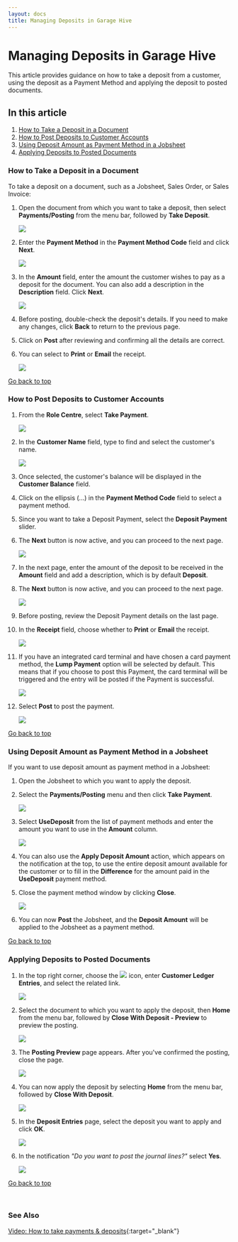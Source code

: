 ```yaml
---
layout: docs
title: Managing Deposits in Garage Hive
---
```


<a name="top"></a>

# Managing Deposits in Garage Hive
This article provides guidance on how to take a deposit from a customer, using the deposit as a Payment Method and applying the deposit to posted documents.

## In this article
1. [How to Take a Deposit in a Document](#how-to-take-a-deposit-in-a-document)
2. [How to Post Deposits to Customer Accounts](#how-to-post-deposits-to-customer-accounts)
3. [Using Deposit Amount as Payment Method in a Jobsheet](#using-deposit-amount-as-payment-method-in-a-jobsheet)
4. [Applying Deposits to Posted Documents](#applying-deposits-to-posted-documents)

### How to Take a Deposit in a Document
To take a deposit on a document, such as a Jobsheet, Sales Order, or Sales Invoice:
1. Open the document from which you want to take a deposit, then select **Payments/Posting** from the menu bar, followed by **Take Deposit**.

   ![](media/garagehive-take-deposit-in-a-document1.png)

2. Enter the **Payment Method** in the **Payment Method Code** field and click **Next**.

   ![](media/garagehive-take-deposit-in-a-document2.png)

3. In the **Amount** field, enter the amount the customer wishes to pay as a deposit for the document. You can also add a description in the **Description** field. Click **Next**.

   ![](media/garagehive-take-deposit-in-a-document3.png)

4. Before posting, double-check the deposit's details. If you need to make any changes, click **Back** to return to the previous page.
5. Click on **Post** after reviewing and confirming all the details are correct.
6. You can select to **Print** or **Email** the receipt.

   ![](media/garagehive-take-deposit-in-a-document4.png)

[Go back to top](#top)

### How to Post Deposits to Customer Accounts
1. From the **Role Centre**, select **Take Payment**.

   ![](media/take-payment-home.png)

1. In the **Customer Name** field, type to find and select the customer's name.

   ![](media/take-payment-customer.png)

1. Once selected, the customer's balance will be displayed in the **Customer Balance** field.
1. Click on the ellipsis (...) in the **Payment Method Code** field to select a payment method.
1. Since you want to take a Deposit Payment, select the **Deposit Payment** slider.
1. The **Next** button is now active, and you can proceed to the next page.

   ![](media/take-payment-payment-method.png)

1. In the next page, enter the amount of the deposit to be received in the **Amount** field and add a description, which is by default **Deposit**.
1. The **Next** button is now active, and you can proceed to the next page.

   ![](media/take-payment-deposit.png)

1. Before posting, review the Deposit Payment details on the last page.
1. In the **Receipt** field, choose whether to **Print** or **Email** the receipt.

   ![](media/take-payment-deposit2.png)

1. If you have an integrated card terminal and have chosen a card payment method, the **Lump Payment** option will be selected by default. This means that if you choose to post this Payment, the card terminal will be triggered and the entry will be posted if the Payment is successful. 

   ![](media/take-payment-integrated-card-terminal.png)

1. Select **Post** to post the payment.

   ![](media/take-payment-post-card.png)

[Go back to top](#top)

### Using Deposit Amount as Payment Method in a Jobsheet
If you want to use deposit amount as payment method in a Jobsheet:
1. Open the Jobsheet to which you want to apply the deposit.
2. Select the **Payments/Posting** menu and then click **Take Payment**.

   ![](media/take-payment-with-deposit-amount1.png)

3. Select **UseDeposit** from the list of payment methods and enter the amount you want to use in the **Amount** column.

   ![](media/take-payment-with-deposit-amount2.png)

4. You can also use the **Apply Deposit Amount** action, which appears on the notification at the top,  to use the entire deposit amount available for the customer or to fill in the **Difference** for the amount paid in the **UseDeposit** payment method.
5. Close the payment method window by clicking **Close**.

   ![](media/take-payment-with-deposit-amount3.png)

6. You can now **Post** the Jobsheet, and the **Deposit Amount** will be applied to the Jobsheet as a payment method.

[Go back to top](#top)

### Applying Deposits to Posted Documents
1. In the top right corner, choose the ![](media/search_icon.png) icon, enter **Customer Ledger Entries**, and select the related link.

   ![](media/apply-deposit-payment1.png)

2. Select the document to which you want to apply the deposit, then **Home** from the menu bar, followed by **Close With Deposit - Preview** to preview the posting.

   ![](media/apply-deposit-payment2.png)

3. The **Posting Preview** page appears. After you've confirmed the posting, close the page.

   ![](media/apply-deposit-payment3.png)

4. You can now apply the deposit by selecting **Home** from the menu bar, followed by **Close With Deposit**.

   ![](media/apply-deposit-payment4.png)

5. In the **Deposit Entries** page, select the deposit you want to apply and click **OK**.

   ![](media/apply-deposit-payment5.png)

6. In the notification *"Do you want to post the journal lines?"* select **Yes**.

   ![](media/apply-deposit-payment6.png)


[Go back to top](#top)

<br>

### **See Also**
[Video: How to take payments & deposits](https://www.youtube.com/watch?v=akx2eeBwRIo){:target="_blank"}

